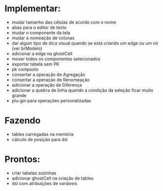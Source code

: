 # Implementar:

- mudar tamanho das células de acordo com o nome
- abas para o editor de texto
- mudar o componente da tela
- mudar a nomeação de colunas
- dar algum tipo de dica visual quando se está criando um edge ou um nó (ver brModelo)
- adicionar a edge na ghostCell
- mover todos os componentes selecionados 
- exportar tabela sem PK
- pk composto
- consertar a operação de Agregação
- consertar a operação de Renomeação
- adicionar a operação de Diferença
- adicionar a quebra de linha quando a condição da seleção ficar muito grande
- plu-gin para operações personalizadas


# Fazendo

- tables carregadas na memória
- cálculo de posição para dsl

# Prontos:

- criar tabelas sozinhas
- adicionar ghostCell na criação de tables
- dsl com atribuições de variáveis 
